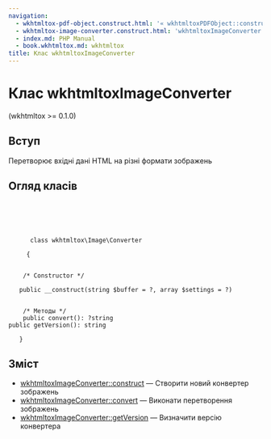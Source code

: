 ```yaml
---
navigation:
  - wkhtmltox-pdf-object.construct.html: '« wkhtmltoxPDFObject::construct'
  - wkhtmltox-image-converter.construct.html: 'wkhtmltoxImageConverter::construct »'
  - index.md: PHP Manual
  - book.wkhtmltox.md: wkhtmltox
title: Клас wkhtmltoxImageConverter
---
```

# Клас wkhtmltoxImageConverter

(wkhtmltox >= 0.1.0)

## Вступ

Перетворює вхідні дані HTML на різні формати зображень

## Огляд класів

```classsynopsis



    
     
      class wkhtmltox\Image\Converter
     
     {


    /* Constructor */
    
   public __construct(string $buffer = ?, array $settings = ?)


    /* Методы */
    public convert(): ?string
public getVersion(): string

   }
```

## Зміст

-   [wkhtmltoxImageConverter::construct](wkhtmltox-image-converter.construct.html) — Створити новий конвертер зображень
-   [wkhtmltoxImageConverter::convert](wkhtmltox-image-converter.convert.html) — Виконати перетворення зображень
-   [wkhtmltoxImageConverter::getVersion](wkhtmltox-image-converter.getversion.html) — Визначити версію конвертера
